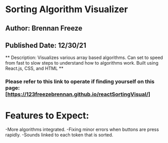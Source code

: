 # Sorting Algorithm Visualizer
## **Author:  Brennan Freeze**
## **Published Date: 12/30/21**
** Description: Visualizes various array based algorithms. Can set to speed from fast to slow steps to understand how to algorithms work. Built using React.js, CSS, and HTML **
### Please refer to this link to operate if finding yourself on this page: [https://123freezebrennan.github.io/reactSortingVisual/]

# Features to Expect:
-More algorithms integrated.
-Fixing minor errors when buttons are press rapidly.
-Sounds linked to each token that is sorted.



